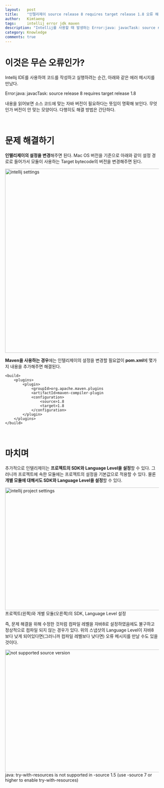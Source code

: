 ```yaml
---
layout:   post
title:    "인텔리제이 source release 8 requires target release 1.8 오류 해결하기"
author:   Kimtaeng
tags: 	  intellij error jdk maven
description: "Intellij를 사용할 때 발생하는 Error:java: javacTask: source release 8 requires target release 1.8 오류 해결하기"
category: Knowledge
comments: true
---
```


# 이것은 무슨 오류인가?

Intellij IDE를 사용하여 코드를 작성하고 실행하려는 순간, 아래와 같은 에러 메시지를 만났다.

<div class="post_caption">Error:java: javacTask: source release 8 requires target release 1.8</div>

내용을 읽어보면 소스 코드에 맞는 자바 버전이 필요하다는 뜻임이 명확해 보인다. 무엇인가 버전이 안 맞는 모양이다.
다행히도 해결 방법은 간단하다.

<br/>

# 문제 해결하기

**인텔리제이의 설정을 변경**해주면 된다. Mac OS 버전을 기준으로 아래와 같이 설정 경로로
들어가서 모듈이 사용하는 Target bytecode의 버전을 변경해주면 된다.

<img class="post_image" src="{{ site.baseurl }}/img/post/2019-03-20-intellij-error-source-release-8-requires-target-release-1-8-1.png" width="700" height="600" alt="intellij settings"/>

<br/>

**Maven을 사용하는 경우**에는 인텔리제이의 설정을 변경할 필요없이 **pom.xml**에 몇가지 내용을 추가해주면 해결된다.

<pre class="line-numbers"><code class="language-xml" data-start="1">&lt;build>
    &lt;plugins>
        &lt;plugin>
            &lt;groupId>org.apache.maven.plugins</groupId>
            &lt;artifactId>maven-compiler-plugin</artifactId>
            &lt;configuration>
                &lt;source>1.8</source>
                &lt;target>1.8</target>
            &lt;/configuration>
        &lt;/plugin>
    &lt;/plugins>
&lt;/build>
</code></pre>

<br/>

# 마치며

추가적으로 인텔리제이는 **프로젝트의 SDK와 Language Level을 설정**할 수 있다. 그러니까 프로젝트에 속한 모듈에는 프로젝트의 설정을
기본값으로 적용할 수 있다. 물론 **개별 모듈에 대해서도 SDK와 Language Level을 설정**할 수 있다.

<img class="post_image" src="{{ site.baseurl }}/img/post/2019-03-20-intellij-error-source-release-8-requires-target-release-1-8-2.png" width="800" height="400" alt="intellij project settings"/>
<div class="post_caption">프로젝트(왼쪽)와 개별 모듈(오른쪽)의 SDK, Language Level 설정</div>

즉, 문제 해결을 위해 수정한 것처럼 컴파일 레벨을 자바8로 설정하였음에도 불구하고 정상적으로 컴파일 되지 않는 경우가 있다.
위의 스냅샷의 Language Level이 자바8 보다 낮게 되어있다면(그러니까 컴파일 레벨보다 낮다면) 오류 메시지를 만날 수도 있을 것이다.

<img class="post_image" src="{{ site.baseurl }}/img/post/2019-03-20-intellij-error-source-release-8-requires-target-release-1-8-3.png" width="600" height="400" alt="not supported source version"/>

<div class="post_caption">java: try-with-resources is not supported in -source 1.5
(use -source 7 or higher to enable try-with-resources)</div>